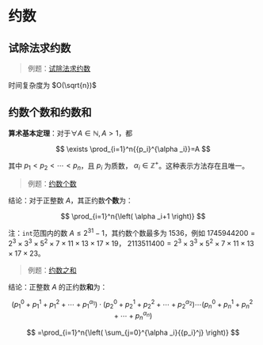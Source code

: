 # 约数

## 试除法求约数

> 例题：[试除法求约数](./divisor.cpp)

时间复杂度为 $O(\sqrt{n})$

## 约数个数和约数和

**算术基本定理**：对于$\forall A\in \mathbb{N} , A>1$，都 

$$
\exists \prod_{i=1}^n{{p_i}^{\alpha _i}}=A
$$

其中 $p_1<p_2<\cdots <p_n$，且 $p_i$ 为质数， ${\alpha}_i\in \mathbb{Z} ^+$。这种表示方法存在且唯一。

> 例题：[约数个数](./num_of_divisors.cpp)

结论：对于正整数 $A$，其正约数**个数**为：

$$
\prod_{i=1}^n{\left( \alpha _i+1 \right)}
$$

注：`int`范围内的数 $A\leqslant 2^{31}-1$，其约数个数最多为 $1536$，例如 $1745944200=2^3\times 3^3\times 5^2\times 7\times 11\times 13\times 17\times 19$， $2113511400=2^3\times 3^3\times 5^2\times 7\times 11\times 13\times 17\times 23$。

> 例题：[约数之和](./sum_pf_divisors.cpp)

结论：正整数 $A$ 的正约数**和**为：

$$
\left( {p_1}^0+{p_1}^1+{p_1}^2+\cdots +{p_1}^{\alpha _1} \right) \cdot \left( {p_2}^0+{p_2}^1+{p_2}^2+\cdots +{p_2}^{\alpha _2} \right) \cdots \left( {p_n}^0+{p_n}^1+{p_n}^2+\cdots +{p_n}^{\alpha _n} \right) 
$$

$$
=\prod_{i=1}^n{\left( \sum_{j=0}^{\alpha _i}{{p_i}^j} \right)}
$$


